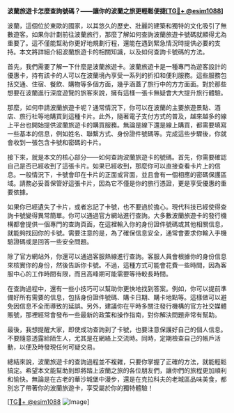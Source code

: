 **波蘭旅遊卡怎麼查詢號碼？——讓你的波蘭之旅更輕鬆便捷[[TG💪+ @esim1088](https://t.me/s/esim1088)]**

波蘭，這個位於東歐的國家，以其悠久的歷史、壯麗的建築和獨特的文化吸引了無數遊客。如果你計劃前往波蘭旅行，那麼了解如何查詢波蘭旅遊卡號碼就顯得尤為重要了。這不僅能幫助你更好地規劃行程，還能在遇到緊急情況時提供必要的支持。本文將詳細介紹波蘭旅遊卡的相關知識，以及如何查詢卡號碼的方法。

首先，我們需要了解一下什麼是波蘭旅遊卡。波蘭旅遊卡是一種專門為遊客設計的優惠卡，持有該卡的人可以在波蘭境內享受一系列的折扣和便利服務。這些服務包括交通、住宿、餐飲、購物等多個方面，幾乎涵蓋了旅行中的方方面面。對於那些想要在波蘭進行深度遊覽的旅客來說，擁有這樣一張卡無疑會大大提升旅行體驗。

那麼，如何申請波蘭旅遊卡呢？通常情況下，你可以在波蘭的主要旅遊景點、酒店、旅行社等地購買到這種卡片。此外，隨著電子支付方式的普及，越來越多的線上平台也開始提供波蘭旅遊卡的購買服務。無論是線下還是線上購買，都需要填寫一些基本的信息，例如姓名、聯繫方式、身份證件號碼等。完成這些步驟後，你就會收到一張包含卡號和密碼的卡片。

接下來，就是本文的核心部分——如何查詢波蘭旅遊卡的號碼。首先，你需要確認自己是否已經收到了這張卡片。如果已經收到，那麼你可以直接查看卡片上的信息。一般情況下，卡號會印在卡片的正面或背面，並且會有一個相應的密碼保護區域。請務必妥善保管好這張卡片，因為它不僅是你的旅行憑證，更是享受優惠的重要依據。

如果你已經遺失了卡片，或者忘記了卡號，也不要過於擔心。現代科技已經使得查詢卡號變得異常簡單。你可以通過官方網站進行查詢。大多數波蘭旅遊卡的發行機構都會提供一個專門的查詢頁面，在這裡輸入你的身份證件號碼或其他相關信息，就能夠找回你的卡號。需要注意的是，為了確保信息安全，通常會要求你輸入手機驗證碼或是回答一些安全問題。

除了官方網站外，你還可以通過客服熱線進行查詢。客服人員會根據你的身份信息來核實你的身份，然後告訴你卡號。不過，這種方式可能會花費一些時間，因為客服中心的工作時間有限，而且高峰期可能需要等待較長時間。

在查詢過程中，還有一些小技巧可以幫助你更快地找到答案。例如，你可以提前準備好所有需要的信息，包括身份證件號碼、購卡日期、購卡地點等。這樣做可以避免因信息不全而導致的延誤。另外，建議你在平時多關注發行機構的官方社交媒體賬號，那裡經常會發布一些最新的政策和操作指南，對你解決問題非常有幫助。

最後，我想提醒大家，即使成功查詢到了卡號，也要注意保護好自己的個人信息。不要隨意透露給陌生人，尤其是在網絡上交流時。同時，定期檢查自己的帳戶活動，以便及時發現任何可疑交易。

總結來說，波蘭旅遊卡的查詢過程並不複雜，只要你掌握了正確的方法，就能輕鬆搞定。希望本文能幫助到即將踏上波蘭之旅的各位朋友們，讓你們的旅程更加順利和愉快。無論是在古老的華沙城堡中漫步，還是在克拉科夫的老城區品味美食，都別忘了帶著你的波蘭旅遊卡，享受屬於你的獨特體驗！

[[TG💪+ @esim1088](https://t.me/s/esim1088) ![Image](https://i.postimg.cc/4NQfJmqS/Snipaste-2025-05-13-00-14-12.png)]